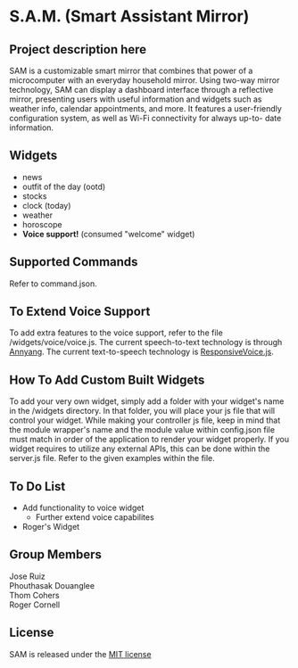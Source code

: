 # S.A.M. (Smart Assistant Mirror)

## Project description here
SAM is a customizable smart mirror that combines that power of a
microcomputer with an everyday household mirror. Using two-way mirror technology, SAM can
display a dashboard interface through a reflective mirror, presenting users with useful
information and widgets such as weather info, calendar appointments, and more. It features a
user-friendly configuration system, as well as Wi-Fi connectivity for always up-to- date
information.

## Widgets
* news
* outfit of the day (ootd)
* stocks
* clock (today)
* weather
* horoscope
* **Voice support!** (consumed "welcome" widget)

## Supported Commands
Refer to command.json.

## To Extend Voice Support
To add extra features to the voice support, refer to the file /widgets/voice/voice.js. The current speech-to-text
technology is through <a href="https://www.talater.com/annyang/">Annyang</a>. The current text-to-speech technology is <a href="https://responsivevoice.org/">ResponsiveVoice.js</a>.

## How To Add Custom Built Widgets
To add your very own widget, simply add a folder with your widget's name in the /widgets directory.
In that folder, you will place your js file that will control your widget.
While making your controller js file, keep in mind that the module wrapper's name and the module value within
config.json file must match in order of the application to render your widget properly. If you widget requires
to utilize any external APIs, this can be done within the server.js file. Refer to the given examples within the file.

## To Do List
* Add functionality to voice widget
  * Further extend voice capabilites
* Roger's Widget

## Group Members
Jose Ruiz  
Phouthasak Douanglee  
Thom Cohers  
Roger Cornell

## License
SAM is released under the [MIT license](license.md)

